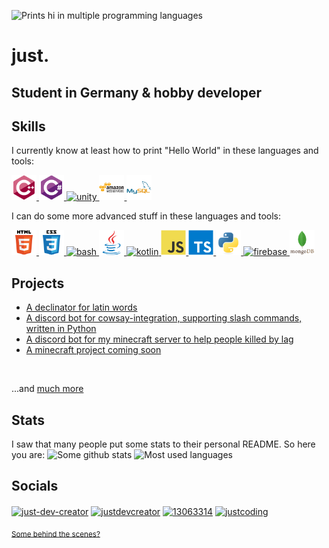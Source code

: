 ![Prints hi in multiple programming languages](https://raw.githubusercontent.com/just-dev-creator/just-dev-creator/master/hi.gif)
# just.
## Student in Germany & hobby developer
## Skills
I currently know at least how to print "Hello World" in these languages and tools:

<a href="https://www.w3schools.com/cpp/" target="_blank"> <img src="https://raw.githubusercontent.com/devicons/devicon/master/icons/cplusplus/cplusplus-original.svg" alt="cplusplus" width="40" height="40"/> </a>
<a href="https://www.w3schools.com/cs/" target="_blank"> <img src="https://raw.githubusercontent.com/devicons/devicon/master/icons/csharp/csharp-original.svg" alt="csharp" width="40" height="40"/> </a>
<a href="https://unity.com/" target="_blank"> <img src="https://www.vectorlogo.zone/logos/unity3d/unity3d-icon.svg" alt="unity" width="40" height="40"/> </a>
<a href="https://aws.amazon.com" target="_blank"> <img src="https://raw.githubusercontent.com/devicons/devicon/master/icons/amazonwebservices/amazonwebservices-original-wordmark.svg" alt="aws" width="40" height="40"/> </a>
<a href="https://www.mysql.com/" target="_blank"> <img src="https://raw.githubusercontent.com/devicons/devicon/master/icons/mysql/mysql-original-wordmark.svg" alt="mysql" width="40" height="40"/> </a>

<!-- <br> -->
I can do some more advanced stuff in these languages and tools:
<!-- <br> -->
<a href="https://www.w3.org/html/" target="_blank"> <img src="https://raw.githubusercontent.com/devicons/devicon/master/icons/html5/html5-original-wordmark.svg" alt="html5" width="40" height="40"/> </a> 
<a href="https://www.w3schools.com/css/" target="_blank"> <img src="https://raw.githubusercontent.com/devicons/devicon/master/icons/css3/css3-original-wordmark.svg" alt="css3" width="40" height="40"/> </a>
<a href="https://www.gnu.org/software/bash/" target="_blank"> <img src="https://www.vectorlogo.zone/logos/gnu_bash/gnu_bash-icon.svg" alt="bash" width="40" height="40"/> </a> 
<a href="https://www.java.com" target="_blank"> <img src="https://raw.githubusercontent.com/devicons/devicon/master/icons/java/java-original.svg" alt="java" width="40" height="40"/> </a>
<a href="https://kotlinlang.org" target="_blank"> <img src="https://www.vectorlogo.zone/logos/kotlinlang/kotlinlang-icon.svg" alt="kotlin" width="40" height="40"/> </a>
<a href="https://developer.mozilla.org/en-US/docs/Web/JavaScript" target="_blank"> <img src="https://raw.githubusercontent.com/devicons/devicon/master/icons/javascript/javascript-original.svg" alt="javascript" width="40" height="40"/> </a>
<a href="https://www.typescriptlang.org/" target="_blank"> <img src="https://raw.githubusercontent.com/devicons/devicon/master/icons/typescript/typescript-original.svg" alt="typescript" width="40" height="40"/> </a>
<a href="https://www.python.org" target="_blank"> <img src="https://raw.githubusercontent.com/devicons/devicon/master/icons/python/python-original.svg" alt="python" width="40" height="40"/> </a>
<a href="https://firebase.google.com/" target="_blank"> <img src="https://www.vectorlogo.zone/logos/firebase/firebase-icon.svg" alt="firebase" width="40" height="40"/> </a>
<a href="https://www.mongodb.com/" target="_blank"> <img src="https://raw.githubusercontent.com/devicons/devicon/master/icons/mongodb/mongodb-original-wordmark.svg" alt="mongodb" width="40" height="40"/> </a> 

## Projects
* [A declinator for latin words](https://github.com/just-dev-creator/angular-latin-declinator)
* [A discord bot for cowsay-integration, supporting slash commands, written in Python](https://github.com/just-dev-creator/Cowsay-Discord-Bot/)
* [A discord bot for my minecraft server to help people killed by lag](https://github.com/just-dev-creator/etb-item-recovery-discord-bot)
* [A minecraft project coming soon]()
</br>

...and [much more](https://github.com/just-dev-creator?tab=repositories)

## Stats
I saw that many people put some stats to their personal README. So here you are:
![Some github stats](https://github-readme-stats.vercel.app/api?username=just-dev-creator&show_icons=true&count_private=true&theme=dracula)
![Most used languages](https://github-readme-stats.vercel.app/api/top-langs/?username=just-dev-creator&theme=dracula&exclude_repo=just-dev-creator.github.io&langs_count=7)


## Socials
<p align="left">
<a href="https://codepen.io/just-dev-creator" target="blank"><img align="center" src="https://cdn.jsdelivr.net/npm/simple-icons@3.0.1/icons/codepen.svg" alt="just-dev-creator" height="30" width="40" /></a>
<a href="https://dev.to/justdevcreator" target="blank"><img align="center" src="https://cdn.jsdelivr.net/npm/simple-icons@3.0.1/icons/dev-dot-to.svg" alt="justdevcreator" height="30" width="40" /></a>
<a href="https://stackoverflow.com/users/13063314" target="blank"><img align="center" src="https://cdn.jsdelivr.net/npm/simple-icons@3.0.1/icons/stackoverflow.svg" alt="13063314" height="30" width="40" /></a>
<a href="https://www.youtube.com/channel/UCQQCuc7xSKDnJZvfMaAgMSA" target="blank"><img align="center" src="https://cdn.jsdelivr.net/npm/simple-icons@3.0.1/icons/youtube.svg" alt="justcoding" height="30" width="40" /></a>
</p>


<!--
**just-dev-creator/just-dev-creator** is a ✨ _special_ ✨ repository because its `README.md` (this file) appears on your GitHub profile.

Here are some ideas to get you started:

- 🌱 I’m currently learning ...
- 👯 I’m looking to collaborate on ...
- 🤔 I’m looking for help with ...
- 💬 Ask me about ...
- 📫 How to reach me: ...
- 😄 Pronouns: ...
- ⚡ Fun fact: ...
-->
<sub>[Some behind the scenes?](https://raw.githubusercontent.com/just-dev-creator/just-dev-creator/master/README.md)</sub>
